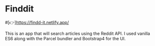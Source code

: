 # Finddit

 #[👉]https://findd-it.netlify.app/ 

 This is an app that will search articles using the Reddit API. 
 I used vanilla ES6 along with the Parcel bundler and Bootstrap4 for the UI.
